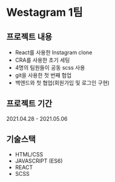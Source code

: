 # Westagram 1팀

## 프로젝트 내용
- React를 사용한 Instagram clone
- CRA를 사용한 초기 세팅
- 4명의 팀원들이 공동 scss 사용
- git을 사용한 첫 번째 협업
- 백엔드와 첫 협업(회원가입 및 로그인 구현)

## 프로젝트 기간
2021.04.28 - 2021.05.06

## 기술스택
- HTML/CSS
- JAVASCRIPT (ES6)
- REACT
- SCSS

